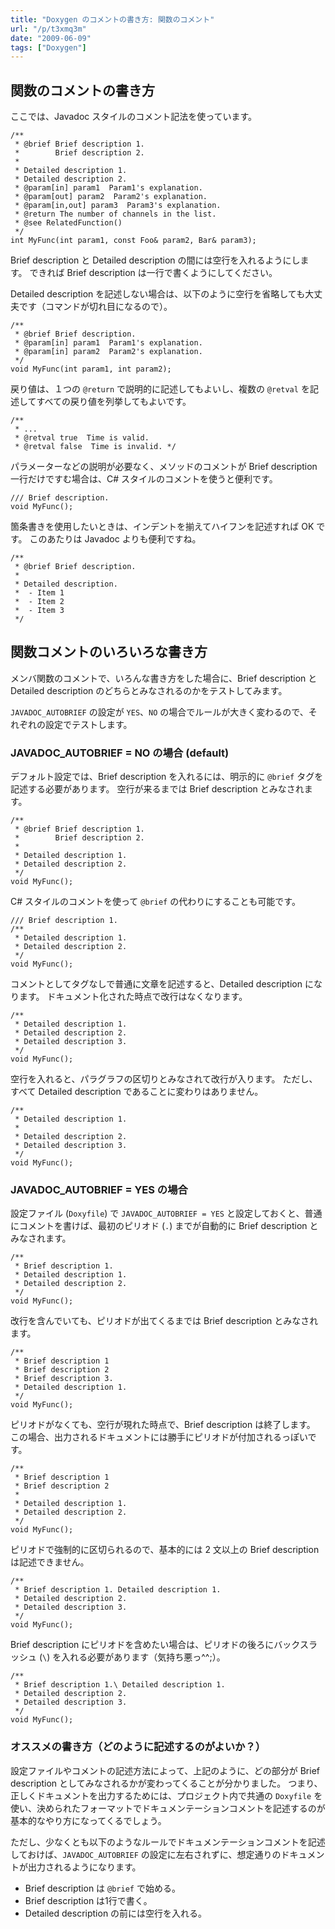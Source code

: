 ```yaml
---
title: "Doxygen のコメントの書き方: 関数のコメント"
url: "/p/t3xmq3m"
date: "2009-06-09"
tags: ["Doxygen"]
---
```


関数のコメントの書き方
----

ここでは、Javadoc スタイルのコメント記法を使っています。

```
/**
 * @brief Brief description 1.
 *        Brief description 2.
 *
 * Detailed description 1.
 * Detailed description 2.
 * @param[in] param1  Param1's explanation.
 * @param[out] param2  Param2's explanation.
 * @param[in,out] param3  Param3's explanation.
 * @return The number of channels in the list.
 * @see RelatedFunction()
 */
int MyFunc(int param1, const Foo& param2, Bar& param3);
```

Brief description と Detailed description の間には空行を入れるようにします。
できれば Brief description は一行で書くようにしてください。

Detailed description を記述しない場合は、以下のように空行を省略しても大丈夫です（コマンドが切れ目になるので）。

```
/**
 * @brief Brief description.
 * @param[in] param1  Param1's explanation.
 * @param[in] param2  Param2's explanation.
 */
void MyFunc(int param1, int param2);
```

戻り値は、１つの `@return` で説明的に記述してもよいし、複数の `@retval` を記述してすべての戻り値を列挙してもよいです。

```
/**
 * ...
 * @retval true  Time is valid.
 * @retval false  Time is invalid. */
```

パラメーターなどの説明が必要なく、メソッドのコメントが Brief description 一行だけですむ場合は、C# スタイルのコメントを使うと便利です。

```
/// Brief description.
void MyFunc();
```

箇条書きを使用したいときは、インデントを揃えてハイフンを記述すれば OK です。
このあたりは Javadoc よりも便利ですね。

```
/**
 * @brief Brief description.
 *
 * Detailed description.
 *  - Item 1
 *  - Item 2
 *  - Item 3
 */
```


関数コメントのいろいろな書き方
----

メンバ関数のコメントで、いろんな書き方をした場合に、Brief description と Detailed description のどちらとみなされるのかをテストしてみます。

`JAVADOC_AUTOBRIEF` の設定が `YES`、`NO` の場合でルールが大きく変わるので、それぞれの設定でテストします。

### JAVADOC_AUTOBRIEF = NO の場合 (default)

デフォルト設定では、Brief description を入れるには、明示的に `@brief` タグを記述する必要があります。
空行が来るまでは Brief description とみなされます。

```
/**
 * @brief Brief description 1.
 *        Brief description 2.
 *
 * Detailed description 1.
 * Detailed description 2.
 */
void MyFunc();
```

C# スタイルのコメントを使って `@brief` の代わりにすることも可能です。

```
/// Brief description 1.
/**
 * Detailed description 1.
 * Detailed description 2.
 */
void MyFunc();
```

コメントとしてタグなしで普通に文章を記述すると、Detailed description になります。
ドキュメント化された時点で改行はなくなります。

```
/**
 * Detailed description 1.
 * Detailed description 2.
 * Detailed description 3.
 */
void MyFunc();
```

空行を入れると、パラグラフの区切りとみなされて改行が入ります。
ただし、すべて Detailed description であることに変わりはありません。

```
/**
 * Detailed description 1.
 *
 * Detailed description 2.
 * Detailed description 3.
 */
void MyFunc();
```

### JAVADOC_AUTOBRIEF = YES の場合

設定ファイル (`Doxyfile`) で `JAVADOC_AUTOBRIEF = YES` と設定しておくと、普通にコメントを書けば、最初のピリオド (`.`) までが自動的に Brief description とみなされます。

```
/**
 * Brief description 1.
 * Detailed description 1.
 * Detailed description 2.
 */
void MyFunc();
```

改行を含んでいても、ピリオドが出てくるまでは Brief description とみなされます。

```
/**
 * Brief description 1
 * Brief description 2
 * Brief description 3.
 * Detailed description 1.
 */
void MyFunc();
```

ピリオドがなくても、空行が現れた時点で、Brief description は終了します。
この場合、出力されるドキュメントには勝手にピリオドが付加されるっぽいです。

```
/**
 * Brief description 1
 * Brief description 2
 *
 * Detailed description 1.
 * Detailed description 2.
 */
void MyFunc();
```

ピリオドで強制的に区切られるので、基本的には 2 文以上の Brief description は記述できません。

```
/**
 * Brief description 1. Detailed description 1.
 * Detailed description 2.
 * Detailed description 3.
 */
void MyFunc();
```

Brief description にピリオドを含めたい場合は、ピリオドの後ろにバックスラッシュ (`\`) を入れる必要があります（気持ち悪っ^^;）。

```
/**
 * Brief description 1.\ Detailed description 1.
 * Detailed description 2.
 * Detailed description 3.
 */
void MyFunc();
```

### オススメの書き方（どのように記述するのがよいか？）

設定ファイルやコメントの記述方法によって、上記のように、どの部分が Brief description としてみなされるかが変わってくることが分かりました。
つまり、正しくドキュメントを出力するためには、プロジェクト内で共通の `Doxyfile` を使い、決められたフォーマットでドキュメンテーションコメントを記述するのが基本的なやり方になってくるでしょう。

ただし、少なくとも以下のようなルールでドキュメンテーションコメントを記述しておけば、`JAVADOC_AUTOBRIEF` の設定に左右されずに、想定通りのドキュメントが出力されるようになります。

* Brief description は `@brief` で始める。
* Brief description は1行で書く。
* Detailed description の前には空行を入れる。

